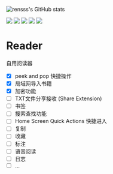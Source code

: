 ![rensss's GitHub stats](https://github-readme-stats.vercel.app/api?username=rensss)

<img src="https://img.shields.io/github/issues/rensss/Reader?color=green">
<img src="https://img.shields.io/github/stars/rensss/Reader?color=yellow">
<img src="https://img.shields.io/github/forks/rensss/Reader?color=orange">
<img src="https://img.shields.io/github/license/rensss/Reader?color=ff69b4">
<img src="https://img.shields.io/github/languages/code-size/rensss/Reader?color=blueviolet">

# Reader
自用阅读器

- [x] peek and pop 快捷操作 
- [x] 局域网导入书籍 
- [x] 加密功能 
- [ ] TXT文件分享接收 (Share Extension) 
- [ ] 书签 
- [ ] 搜索查找功能 
- [ ] Home Screen Quick Actions 快捷进入 
- [ ] 复制 
- [ ] 收藏 
- [ ] 标注 
- [ ] 语音阅读 
- [ ] 日志
- [ ] ... 
